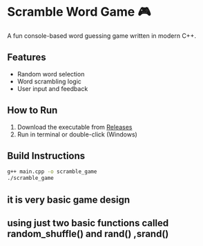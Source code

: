 # Scramble Word Game 🎮

A fun console-based word guessing game written in modern C++.

## Features
- Random word selection
- Word scrambling logic
- User input and feedback

## How to Run
1. Download the executable from [Releases](https://github.com/Mohitkumar2217/ScrambleWordCPP/releases)
2. Run in terminal or double-click (Windows)

## Build Instructions
```bash
g++ main.cpp -o scramble_game
./scramble_game
```
 ## it is very basic game design 
 ## using just two basic functions called random_shuffle() and rand() ,srand() 
